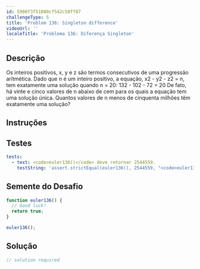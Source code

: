 ```yaml
---
id: 5900f3f51000cf542c50ff07
challengeType: 5
title: 'Problem 136: Singleton difference'
videoUrl: ''
localeTitle: 'Problema 136: Diferença Singleton'
---
```


## Descrição
<section id="description"> Os inteiros positivos, x, y e z são termos consecutivos de uma progressão aritmética. Dado que n é um inteiro positivo, a equação, x2 - y2 - z2 = n, tem exatamente uma solução quando n = 20: 132 - 102 - 72 = 20 De fato, há vinte e cinco valores de n abaixo de cem para os quais a equação tem uma solução única. Quantos valores de n menos de cinquenta milhões têm exatamente uma solução? </section>

## Instruções
<section id="instructions">
</section>

## Testes
<section id='tests'>

```yml
tests:
  - text: <code>euler136()</code> deve retornar 2544559.
    testString: 'assert.strictEqual(euler136(), 2544559, "<code>euler136()</code> should return 2544559.");'

```

</section>

## Semente do Desafio
<section id='challengeSeed'>

<div id='js-seed'>

```js
function euler136() {
  // Good luck!
  return true;
}

euler136();

```

</div>



</section>

## Solução
<section id='solution'>

```js
// solution required
```
</section>
